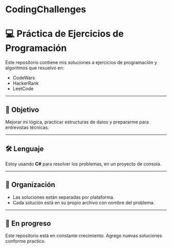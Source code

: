 # CodingChallenges

# 💻 Práctica de Ejercicios de Programación

Este repositorio contiene mis soluciones a ejercicios de programación y algoritmos que resuelvo en:

- CodeWars
- HackerRank
- LeetCode

---

## 🎯 Objetivo

Mejorar mi lógica, practicar estructuras de datos y prepararme para entrevistas técnicas.

---

## 🛠 Lenguaje

Estoy usando **C#** para resolver los problemas, en un proyecto de consola.

---

## 📁 Organización

- Las soluciones están separadas por plataforma.
- Cada solución está en su propio archivo con nombre del problema.

---

## 🚧 En progreso

Este repositorio está en constante crecimiento. Agrego nuevas soluciones conforme practico.
